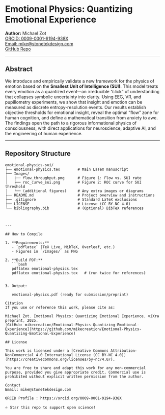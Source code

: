 # Emotional Physics: Quantizing Emotional Experience

**Author:** Michael Zot  
[ORCID: 0009-0001-9194-938X](https://orcid.org/0009-0001-9194-938X)  
[Email: mike@stonetekdesign.com](mailto:mike@stonetekdesign.com)  
[GitHub Repo](https://github.com/mikecreation/Emotional-Physics-Quantizing-Emotional-Experience)

---

## Abstract

We introduce and empirically validate a new framework for the physics of emotion based on the **Smallest Unit of Intelligence (SUI)**. This model treats every emotion as a quantized event—an irreducible “click” of understanding that collapses symbolic uncertainty into clarity. Using EEG, VR, and pupillometry experiments, we show that insight and emotion can be measured as discrete entropy-resolution events. Our results establish objective thresholds for emotional insight, reveal the optimal “flow” zone for human cognition, and define a mathematical transition from anxiety to awe. The findings open the path to a rigorous informational physics of consciousness, with direct applications for neuroscience, adaptive AI, and the engineering of human experience.

---

## Repository Structure

```text
emotional-physics-sui/
├── emotional-physics.tex        # Main LaTeX manuscript
├── Images/
│   ├── flow_throughput.png      # Figure 1: Flow vs. SUI rate
│   ├── roc_curve_sui.png        # Figure 2: ROC curve for SUI threshold
│   └── (additional figures)     # Any extra images or diagrams
├── README.md                    # Project overview and instructions
├── .gitignore                   # Standard LaTeX exclusions
├── LICENSE                      # License (CC BY-NC 4.0)
└── bibliography.bib             # (Optional) BibTeX references



---

## How to Compile

1. **Requirements:**  
   - `pdflatex` (TeX Live, MikTeX, Overleaf, etc.)
   - Figures in `/Images/` as PNG

2. **Build PDF:**  
   ```bash
   pdflatex emotional-physics.tex
   pdflatex emotional-physics.tex   # (run twice for references)


3. Output:

   emotional-physics.pdf (ready for submission/preprint)

Citation
If you use or reference this work, please cite as:

Michael Zot. Emotional Physics: Quantizing Emotional Experience. viXra preprint, 2025.  
[GitHub: mikecreation/Emotional-Physics-Quantizing-Emotional-Experience](https://github.com/mikecreation/Emotional-Physics-Quantizing-Emotional-Experience)

## License

This work is licensed under a [Creative Commons Attribution-NonCommercial 4.0 International License (CC BY-NC 4.0)](https://creativecommons.org/licenses/by-nc/4.0/).

You are free to share and adapt this work for any non-commercial purpose, provided you give appropriate credit. Commercial use is prohibited without explicit written permission from the author.

Contact
Email: mike@stonetekdesign.com

ORCID Profile : https://orcid.org/0009-0001-9194-938X

⭐ Star this repo to support open science!
